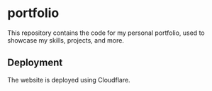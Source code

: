 # portfolio

This repository contains the code for my personal portfolio, used to showcase my skills,
projects, and more.

## Deployment

The website is deployed using Cloudflare.